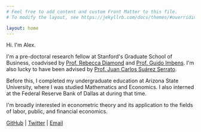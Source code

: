 ```yaml
---
# Feel free to add content and custom Front Matter to this file.
# To modify the layout, see https://jekyllrb.com/docs/themes/#overriding-theme-defaults

layout: home
---
```


Hi. I'm Alex.

I'm a pre-doctoral research fellow at Stanford's Graduate School of Business, coadvised by 
[Prof. Rebecca Diamond](https://www.rebecca-diamond.com/) and
[Prof. Guido Imbens](https://gsb-faculty.stanford.edu/guido-w-imbens/).
I'm also lucky to have been advised by
[Prof. Juan Carlos Suárez Serrato](https://www.jcsuarez.com/).

Before this, I completed my undergraduate education at Arizona State University, where I
was studied Mathematics and Economics. I also interned at the Federal Reserve Bank of Dallas
at during that time.

I'm broadly interested in econometric theory and its application to
the fields of labor, public, and financial economics.

[GitHub](https://github.com/AlexJAlmeida) \| [Twitter](https://twitter.com/alex_j_almeida) \| [Email](mailto:alexander.almeida@stanford.edu)